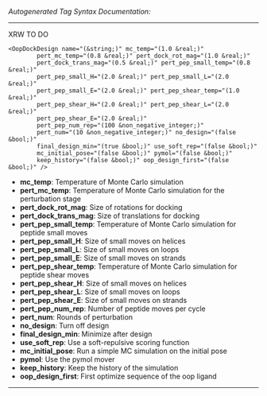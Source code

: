 _Autogenerated Tag Syntax Documentation:_

---
XRW TO DO

```
<OopDockDesign name="(&string;)" mc_temp="(1.0 &real;)"
        pert_mc_temp="(0.8 &real;)" pert_dock_rot_mag="(1.0 &real;)"
        pert_dock_trans_mag="(0.5 &real;)" pert_pep_small_temp="(0.8 &real;)"
        pert_pep_small_H="(2.0 &real;)" pert_pep_small_L="(2.0 &real;)"
        pert_pep_small_E="(2.0 &real;)" pert_pep_shear_temp="(1.0 &real;)"
        pert_pep_shear_H="(2.0 &real;)" pert_pep_shear_L="(2.0 &real;)"
        pert_pep_shear_E="(2.0 &real;)"
        pert_pep_num_rep="(100 &non_negative_integer;)"
        pert_num="(10 &non_negative_integer;)" no_design="(false &bool;)"
        final_design_min="(true &bool;)" use_soft_rep="(false &bool;)"
        mc_initial_pose="(false &bool;)" pymol="(false &bool;)"
        keep_history="(false &bool;)" oop_design_first="(false &bool;)" />
```

-   **mc_temp**: Temperature of Monte Carlo simulation
-   **pert_mc_temp**: Temperature of Monte Carlo simulation for the perturbation stage
-   **pert_dock_rot_mag**: Size of rotations for docking
-   **pert_dock_trans_mag**: Size of translations for docking
-   **pert_pep_small_temp**: Temperature of Monte Carlo simulation for peptide small moves
-   **pert_pep_small_H**: Size of small moves on helices
-   **pert_pep_small_L**: Size of small moves on loops
-   **pert_pep_small_E**: Size of small moves on strands
-   **pert_pep_shear_temp**: Temperature of Monte Carlo simulation for peptide shear moves
-   **pert_pep_shear_H**: Size of small moves on helices
-   **pert_pep_shear_L**: Size of small moves on loops
-   **pert_pep_shear_E**: Size of small moves on strands
-   **pert_pep_num_rep**: Number of peptide moves per cycle
-   **pert_num**: Rounds of perturbation
-   **no_design**: Turn off design
-   **final_design_min**: Minimize after design
-   **use_soft_rep**: Use a soft-repulsive scoring function
-   **mc_initial_pose**: Run a simple MC simulation on the initial pose
-   **pymol**: Use the pymol mover
-   **keep_history**: Keep the history of the simulation
-   **oop_design_first**: First optimize sequence of the oop ligand

---
